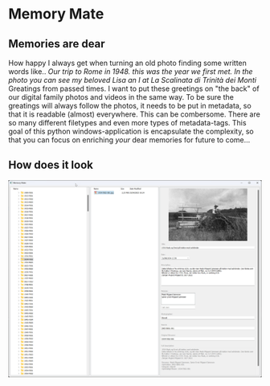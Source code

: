 # Memory Mate
## Memories are dear
How happy I always get when turning an old photo finding some written words like..
*Our trip to Rome in 1948. this was the year we first met. In the photo you can see my beloved Lisa an I at  La Scalinata di Trinità dei Monti*
Greatings from passed times. I want to put these greetings on "the back" of our digital family photos and videos in the same way. To be sure the greatings will always follow the photos, it needs to be put in metadata, so that it is readable (almost) everywhere. This can be combersome. There are so many different filetypes and even more types of metadata-tags. This goal of this python windows-application is encapsulate the complexity, so that you can focus on enriching *your* dear memories for future to come...

## How does it look

![The UI is kept simple...](MemoryMateUI.jpg)

